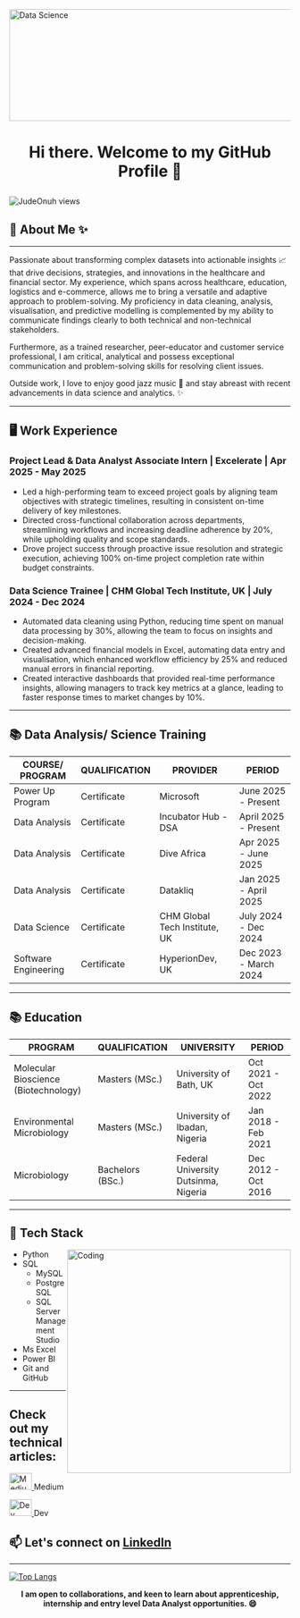 <img align="center" alt="Data Science" width="1000" height="200" src="https://media.licdn.com/dms/image/C4D12AQESj72-s5gEKg/article-cover_image-shrink_600_2000/0/1626753867110?e=2147483647&v=beta&t=Kf7YAuwZtyCGYLNch-Mgc5eOC-7h7uL_dnBAIgsAFRQ">

# <p align="center">Hi there. Welcome to my GitHub Profile 👋</p>
<p align="left"> <img src="https://komarev.com/ghpvc/?username=Judeonuh&label=Profile%20views&color=0e75b6&style=flat" alt="JudeOnuh views" /> </p>

## 📝 About Me ✨
___
Passionate about transforming complex datasets into actionable insights 📈 that drive decisions, strategies, and innovations in the healthcare and financial sector. My experience, which spans across healthcare, education, logistics and e-commerce, allows me to bring a versatile and adaptive approach to problem-solving. My proficiency in data cleaning, analysis, visualisation, and predictive modelling is complemented by my ability to communicate findings clearly to both technical and non-technical stakeholders.

Furthermore, as a trained researcher, peer-educator and customer service professional, I am critical, analytical and possess exceptional communication and problem-solving skills for resolving client issues.

Outside work, I love to enjoy good jazz music 🎷 and stay abreast with recent advancements in data science and analytics. ✨

___
## 🖥️ Work Experience

### Project Lead & Data Analyst Associate Intern | Excelerate |   Apr 2025 - May 2025
* Led a high-performing team to exceed project goals by aligning team objectives with strategic timelines, resulting in consistent on-time delivery of key milestones.
* Directed cross-functional collaboration across departments, streamlining workflows and increasing deadline adherence by 20%, while upholding quality and scope standards.
* Drove project success through proactive issue resolution and strategic execution, achieving 100% on-time project completion rate within budget constraints.

### Data Science Trainee | CHM Global Tech Institute, UK |   July 2024 - Dec 2024
* Automated data cleaning using Python, reducing time spent on manual data processing by 30%, allowing the team to focus on insights and decision-making.
* Created advanced financial models in Excel, automating data entry and visualisation, which enhanced workflow efficiency by 25% and reduced manual errors in financial reporting.
* Created interactive dashboards that provided real-time performance insights, allowing managers to track key metrics at a glance, leading to faster response times to market changes by 10%.

___
## 📚 Data Analysis/ Science Training

| COURSE/ PROGRAM | QUALIFICATION | PROVIDER | PERIOD |
|---------|---------|-----------------|--------|
Power Up Program | Certificate | Microsoft | June 2025 - Present
Data Analysis | Certificate | Incubator Hub - DSA | April 2025 - Present
Data Analysis | Certificate | Dive Africa | Apr 2025 - June 2025
Data Analysis | Certificate | Datakliq | Jan 2025 - April 2025
Data Science | Certificate | CHM Global Tech Institute, UK | July 2024 - Dec 2024
Software Engineering | Certificate | HyperionDev, UK | Dec 2023 - March 2024

___
## 📚 Education

| PROGRAM | QUALIFICATION | UNIVERSITY | PERIOD |
|---------|---------|-----------------|--------|
Molecular Bioscience (Biotechnology) | Masters (MSc.) | University of Bath, UK | Oct 2021 - Oct 2022
Environmental Microbiology | Masters (MSc.) | University of Ibadan, Nigeria | Jan 2018 - Feb 2021
Microbiology | Bachelors (BSc.) | Federal University Dutsinma, Nigeria | Dec 2012 - Oct 2016

___
## **🌱 Tech Stack**

<img align="right" alt="Coding" width="400" src="https://cdn.dribbble.com/users/926537/screenshots/4502924/media/18181eb39eec9784db256e246954adba.gif">

* Python
* SQL
  - MySQL
  - PostgreSQL
  - SQL Server Management Studio
* Ms Excel
* Power BI
* Git and GitHub

___
## Check out my technical articles:

<p align="left">
<a href="https://medium.com/@judeprinceonuh" target="blank">
    <img src="https://miro.medium.com/v2/resize:fit:1400/format:webp/1*psYl0y9DUzZWtHzFJLIvTw.png" alt="Medium logo" width="40" height="30">
</a> Medium
</p>

<p>
<a href="https://dev.to/jude_onuh" target="blank">
    <img src="https://res.cloudinary.com/practicaldev/image/fetch/s--R9qwOwpC--/c_limit%2Cf_auto%2Cfl_progressive%2Cq_auto%2Cw_880/https://thepracticaldev.s3.amazonaws.com/i/78hs31fax49uwy6kbxyw.png" alt="Dev logo" width="40" height="30">
</a> Dev
</p>

## 📫 Let's connect on <a href="https://www.linkedin.com/in/jude-onuh/" target="blank">LinkedIn</a>
___

[![Top Langs](https://github-readme-stats.vercel.app/api/top-langs/?username=Judeonuh&layout=compact&theme=chartreuse-dark)](https://github.com/Judeonuh/github-readme-stats)


**<p align="center">I am open to collaborations, and keen to learn about apprenticeship, internship and entry level Data Analyst opportunities. 😄</p>**
